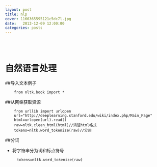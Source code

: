```yaml
---
layout: post
title: nlp
cover: 1166365595121c5dc7l.jpg
date:   2013-12-09 12:00:00
categories: posts
---
```

<br/>
<br/>

自然语言处理
===

##导入文本例子

		from nltk.book import *

##从网络获取资源

		from urllib import urlopen
		url="http://deeplearning.stanford.edu/wiki/index.php/Main_Page"
		html=urlopen(url).read()
		raw=nltk.clean_html(html)//清楚html格式
		tokens=nltk.word_tokenize(raw)//分词
##分词
+ 将字符串分为词和标点符号

		tokens=nltk.word_tokenize(raw)

